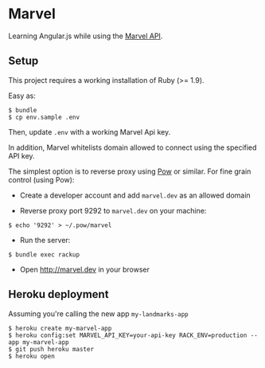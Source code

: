 # Marvel

Learning Angular.js while using the [Marvel API](http://developer.marvel.com).

## Setup

This project requires a working installation of Ruby (>= 1.9).

Easy as:

    $ bundle
    $ cp env.sample .env

Then, update `.env` with a working Marvel Api key.

In addition, Marvel whitelists domain allowed to connect using the specified API key.

The simplest option is to reverse proxy using [Pow](http://pow.cx) or similar. For fine grain control (using Pow):

- Create a developer account and add `marvel.dev` as an allowed domain

- Reverse proxy port 9292 to `marvel.dev` on your machine:

`$ echo '9292' > ~/.pow/marvel`

- Run the server:

`$ bundle exec rackup`

- Open <http://marvel.dev> in your browser

## Heroku deployment

Assuming you're calling the new app `my-landmarks-app`

    $ heroku create my-marvel-app
    $ heroku config:set MARVEL_API_KEY=your-api-key RACK_ENV=production --app my-marvel-app
    $ git push heroku master
    $ heroku open
